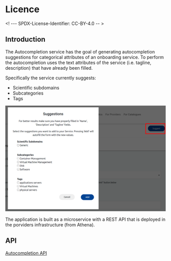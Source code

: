 # Licence

<! --- SPDX-License-Identifier: CC-BY-4.0  -- >

## Introduction

The Autocompletion service has the goal of generating autocompletion suggestions for categorical attributes of an onboarding service. To perform the autocompletion uses the text attributes of the service (i.e. tagline, description) that have already been filled.

Specifically the service currently suggests:

- Scientific subdomains
- Subcategories
- Tags

![assets/autocompletion_example.png](assets/autocompletion_example.png)

The application is built as a microservice with a REST API that is deployed in the porviders infrastructure (from Athena).

## API

[Autocompletion API](https://app.swaggerhub.com/apis-docs/MikeXydas/Providers-Autocompletion/1.1.2)
